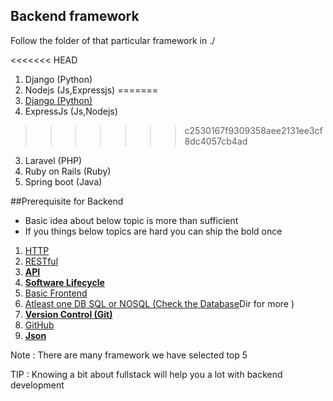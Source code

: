
## Backend framework
Follow the folder of that particular framework in ./ 

<<<<<<< HEAD
1. Django           (Python)
2. Nodejs           (Js,Expressjs)
=======
1. [Django           (Python)](https://github.com/DIEMS-HUB/Roadmaps/tree/main/Backend_Development/Django)
2. ExpressJs        (Js,Nodejs)
>>>>>>> c2530167f9309358aee2131ee3cf8dc4057cb4ad
3. Laravel          (PHP)
4. Ruby on Rails    (Ruby)
5. Spring boot      (Java)


##Prerequisite for Backend

- Basic idea about below topic is more than sufficient 
- If you things below topics are hard you can ship the bold once 

1. <a href="#">HTTP</a> 
2. <a href="#">RESTful</a>
3. <a href="https://developer.mozilla.org/en-US/docs/Web/API"><b>API</b></a> 
4. <a href="#"><b>Software Lifecycle</b> 
5. <a href="#">Basic Frontend </a>
6. <a href="https://www.w3schools.com/mysql/">Atleast one DB SQL or NOSQL (Check the <a href="#">Database</a>Dir for more )
7. <a href="https://www.w3schools.com/git/default.asp"><b>Version Control (Git) </b></a>
8. <a href="https://www.w3schools.com/git/default.asp">GitHub </a>
9. <a href="https://jsonplaceholder.typicode.com/"><b>Json</b></a>

Note : There are many framework we have selected top 5 

TIP : Knowing a bit about fullstack will help you a lot with backend development 
